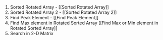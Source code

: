 1. Sorted Rotated Array  - [[Sorted Rotated Array]] 
2. Sorted Rotated Array 2 - [[Sorted Rotated Array 2]] 
3. Find Peak Element - [[Find Peak Element]] 
4. Find Max element in Rotated Sorted Array [[Find Max or Min element in Rotated Sorted Array]] 
5. Search in 2-D Matrix